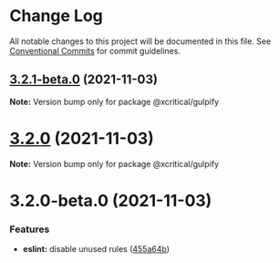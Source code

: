 # Change Log

All notable changes to this project will be documented in this file.
See [Conventional Commits](https://conventionalcommits.org) for commit guidelines.

## [3.2.1-beta.0](https://github.com/xcritical-software/xc-front-presets/compare/@xcritical/gulpify@3.2.0...@xcritical/gulpify@3.2.1-beta.0) (2021-11-03)

**Note:** Version bump only for package @xcritical/gulpify





# [3.2.0](https://github.com/xcritical-software/xc-front-presets/compare/@xcritical/gulpify@3.2.0-beta.0...@xcritical/gulpify@3.2.0) (2021-11-03)

**Note:** Version bump only for package @xcritical/gulpify





# 3.2.0-beta.0 (2021-11-03)


### Features

* **eslint:** disable unused rules ([455a64b](https://github.com/xcritical-software/xc-front-presets/commit/455a64bda53d9cb4511511aa9acfa1b280fddfcf))
